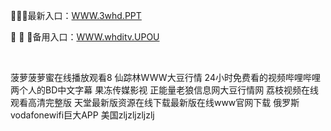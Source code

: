 <p>
	🦌🦌🦌最新入口：<a href="http://www.baidu.com/link?url=6MA2SWnO3Raqke39an_0PUxosM6ZrUGzi1BN9tNnlPW&wd">WWW.3whd.PPT</a> 
	<p>
		🎑
🎑
🎑备用入口：<a href="http://www.baidu.com/link?url=6MA2SWnO3Raqke39an_0PUxosM6ZrUGzi1BN9tNnlPW&wd">WWW.whditv.UPOU</a> 
	</p>
	<p>
		<br />
	</p>
	<p>
		菠萝菠萝蜜在线播放观看8
仙踪林WWW大豆行情
24小时免费看的视频哔哩哔哩
两个人的BD中文字幕
果冻传媒影视
正能量老狼信息网大豆行情网
荔枝视频在线观看高清完整版
天堂最新版资源在线下载最新版在线www官网下载
俄罗斯vodafonewifi巨大APP
美国zljzljzljzlj
	</p>

